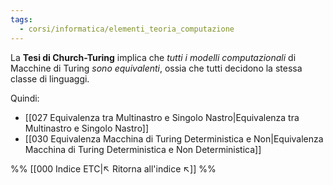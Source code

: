 ```yaml
---
tags:
  - corsi/informatica/elementi_teoria_computazione
---
```

La **Tesi di Church-Turing** implica che *tutti i modelli computazionali* di Macchine di Turing *sono equivalenti*, ossia che tutti decidono la stessa classe di linguaggi.

Quindi:
- [[027 Equivalenza tra Multinastro e Singolo Nastro|Equivalenza tra Multinastro e Singolo Nastro]]
- [[030 Equivalenza Macchina di Turing Deterministica e Non|Equivalenza Macchina di Turing Deterministica e Non Deterministica]]

%%
[[000 Indice ETC|↖ Ritorna all'indice ↖]]
%%